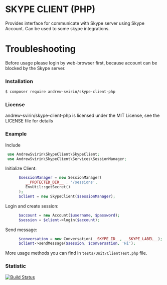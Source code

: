 # SKYPE CLIENT (PHP)
Provides interface for communicate with Skype server using Skype Account.
Can be used to some skype integrations.

# Troubleshooting
Before usage please login by web-browser first, because account can be blocked by the Skype server.

### Installation
```bash
$ composer require andrew-svirin/skype-client-php
```

### License
andrew-svirin/skype-client-php is licensed under the MIT License, see the LICENSE file for details

### Example
Include
```php
 use AndrewSvirin\SkypeClient\SkypeClient;
 use AndrewSvirin\SkypeClient\Services\SessionManager;
```
Initialize Client:
```php
      $sessionManager = new SessionManager(
         __PROTECTED_DIR__ . '/sessions',
         EnvUtil::getSecret()
      );
      $client = new SkypeClient($sessionManager);
```
Login and create session:
```php
      $account = new Account($username, $password);
      $session = $client->login($account);
```
Send message:
```php
      $conversation = new Conversation(__SKYPE_ID__, __SKYPE_LABEL__);
      $client->sendMessage($session, $conversation, 'Hi');
```
More usage methods you can find in `tests/Unit/ClientTest.php` file.

### Statistic
[![Build Status](https://travis-ci.org/andrew-svirin/skype-client-php.svg?branch=master)](https://travis-ci.org/andrew-svirin/skype-client-php)